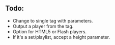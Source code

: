 ## Todo:

* Change to single tag with parameters.
* Output a player from the tag.
* Option for HTML5 or Flash players.
* If it's a set/playlist, accept a height parameter.
